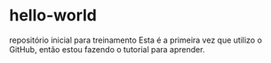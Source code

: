 # hello-world
repositório inicial para treinamento
Esta é a primeira vez que utilizo o GitHub, então estou fazendo o tutorial para aprender.
